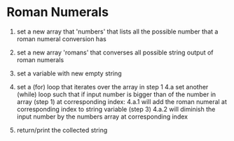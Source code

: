 # Roman Numerals

1. set a new array that 'numbers' that lists all the possible number that a roman numeral conversion has
2. set a new array 'romans' that converses all possible string output of roman numerals
3. set a variable with new empty string

4. set a (for) loop that iterates over the array in step 1
    4.a set another (while) loop such that if input number is bigger than of the number in array (step 1) at corresponding index:
        4.a.1 will add the roman numeral at corresponding index to string variable (step 3)
        4.a.2 will diminish the input number by the numbers array at corresponding index

5. return/print the collected string
